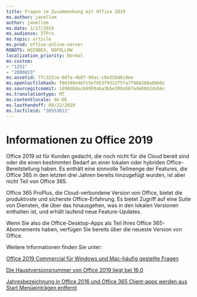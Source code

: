 ```yaml
---
title: Fragen im Zusammenhang mit Office 2019
ms.author: janellem
author: janellem
ms.date: 1/17/2019
ms.audience: ITPro
ms.topic: article
ms.prod: office-online-server
ROBOTS: NOINDEX, NOFOLLOW
localization_priority: Normal
ms.custom:
- "1251"
- "2000023"
ms.assetid: 7fc322ce-08fa-4b87-98ac-c8a35bd6c8ee
ms.openlocfilehash: f00109e467c5ef853f9312f57a7f966288a0bb0c
ms.sourcegitcommit: 1d98db8acb9959aba3b5e308a567ade6b62da56c
ms.translationtype: MT
ms.contentlocale: de-DE
ms.lasthandoff: 08/22/2019
ms.locfileid: "36553611"
---
```

# <a name="about-office-2019"></a>Informationen zu Office 2019

Office 2019 ist für Kunden gedacht, die noch nicht für die Cloud bereit sind oder die einen bestimmten Bedarf an einer lokalen oder hybriden Office-Bereitstellung haben. Es enthält eine sinnvolle Teilmenge der Features, die Office 365 in den letzten drei Jahren bereits hinzugefügt wurden, ist aber nicht Teil von Office 365.
  
Office 365 ProPlus, die Cloud-verbundene Version von Office, bietet die produktivste und sicherste Office-Erfahrung. Es bietet Zugriff auf eine Suite von Diensten, die über das hinausgehen, was in den lokalen Versionen enthalten ist, und erhält laufend neue Feature-Updates.
  
Wenn Sie also die Office-Desktop-Apps als Teil Ihres Office 365-Abonnements haben, verfügen Sie bereits über die neueste Version von Office.
  
Weitere Informationen finden Sie unter:
  
[Office 2019 Commercial für Windows und Mac-häufig gestellte Fragen](https://support.microsoft.com/help/4133312)
  
[Die Hauptversionsnummer von Office 2019 liegt bei 16,0](https://docs.microsoft.com/deployoffice/office2019/overview)
  
[Jahresbezeichnung in Office 2016 und Office 365 Client-apps werden aus Start Menüeinträgen entfernt](https://support.office.com/article/8fe5e052-76d2-49de-af30-2e84ed3da907?wt.mc_id=Alchemy_ClientDIA)
  